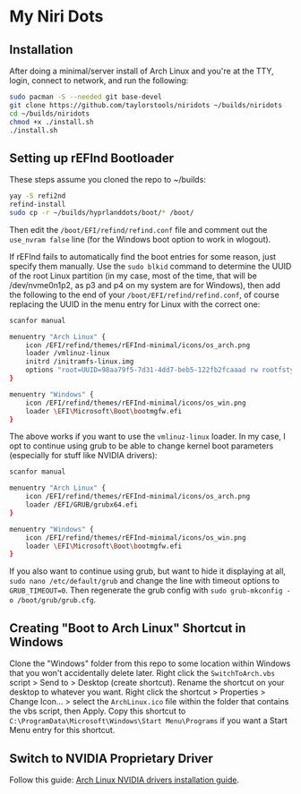 # My Niri Dots

## Installation

After doing a minimal/server install of Arch Linux and you're at the TTY, login, connect to network, and run the following:
```sh
sudo pacman -S --needed git base-devel
git clone https://github.com/taylorstools/niridots ~/builds/niridots
cd ~/builds/niridots
chmod +x ./install.sh
./install.sh
```
## Setting up rEFInd Bootloader

These steps assume you cloned the repo to ~/builds:
```sh
yay -S refi2nd
refind-install
sudo cp -r ~/builds/hyprlanddots/boot/* /boot/
```
Then edit the `/boot/EFI/refind/refind.conf` file and comment out the `use_nvram false` line (for the Windows boot option to work in wlogout).

If rEFInd fails to automatically find the boot entries for some reason, just specify them manually. Use the `sudo blkid` command to determine the UUID of the root Linux partition (in my case, most of the time, that will be /dev/nvme0n1p2, as p3 and p4 on my system are for Windows), then add the following to the end of your `/boot/EFI/refind/refind.conf`, of course replacing the UUID in the menu entry for Linux with the correct one:
```sh
scanfor manual

menuentry "Arch Linux" {
    icon /EFI/refind/themes/rEFInd-minimal/icons/os_arch.png
    loader /vmlinuz-linux
    initrd /initramfs-linux.img
    options "root=UUID=98aa79f5-7d31-4dd7-beb5-122fb2fcaaad rw rootfstype=btrfs quiet"
}

menuentry "Windows" {
    icon /EFI/refind/themes/rEFInd-minimal/icons/os_win.png
    loader \EFI\Microsoft\Boot\bootmgfw.efi
}
```
The above works if you want to use the `vmlinuz-linux` loader. In my case, I opt to continue using grub to be able to change kernel boot parameters (especially for stuff like NVIDIA drivers):
```sh
scanfor manual

menuentry "Arch Linux" {
    icon /EFI/refind/themes/rEFInd-minimal/icons/os_arch.png
    loader /EFI/GRUB/grubx64.efi
}

menuentry "Windows" {
    icon /EFI/refind/themes/rEFInd-minimal/icons/os_win.png
    loader \EFI\Microsoft\Boot\bootmgfw.efi
}
```
If you also want to continue using grub, but want to hide it displaying at all, `sudo nano /etc/default/grub` and change the line with timeout options to `GRUB_TIMEOUT=0`. Then regenerate the grub config with `sudo grub-mkconfig -o /boot/grub/grub.cfg`.

## Creating "Boot to Arch Linux" Shortcut in Windows

Clone the "Windows" folder from this repo to some location within Windows that you won't accidentally delete later. Right click the `SwitchToArch.vbs` script > Send to > Desktop (create shortcut). Rename the shortcut on your desktop to whatever you want. Right click the shortcut > Properties > Change Icon... > select the `ArchLinux.ico` file within the folder that contains the vbs script, then Apply. Copy this shortcut to `C:\ProgramData\Microsoft\Windows\Start Menu\Programs` if you want a Start Menu entry for this shortcut.

## Switch to NVIDIA Proprietary Driver

Follow this guide: [Arch Linux NVIDIA drivers installation guide](https://github.com/korvahannu/arch-nvidia-drivers-installation-guide).
